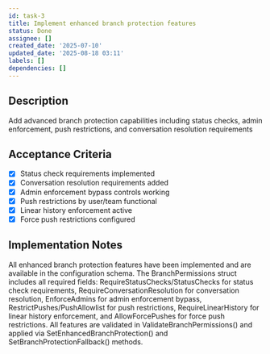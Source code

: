 ```yaml
---
id: task-3
title: Implement enhanced branch protection features
status: Done
assignee: []
created_date: '2025-07-10'
updated_date: '2025-08-18 03:11'
labels: []
dependencies: []
---
```


## Description

Add advanced branch protection capabilities including status checks, admin enforcement, push restrictions, and conversation resolution requirements

## Acceptance Criteria

- [x] Status check requirements implemented
- [x] Conversation resolution requirements added
- [x] Admin enforcement bypass controls working
- [x] Push restrictions by user/team functional
- [x] Linear history enforcement active
- [x] Force push restrictions configured

## Implementation Notes

All enhanced branch protection features have been implemented and are available in the configuration schema. The BranchPermissions struct includes all required fields: RequireStatusChecks/StatusChecks for status check requirements, RequireConversationResolution for conversation resolution, EnforceAdmins for admin enforcement bypass, RestrictPushes/PushAllowlist for push restrictions, RequireLinearHistory for linear history enforcement, and AllowForcePushes for force push restrictions. All features are validated in ValidateBranchPermissions() and applied via SetEnhancedBranchProtection() and SetBranchProtectionFallback() methods.
